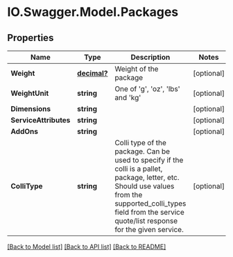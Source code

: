 # IO.Swagger.Model.Packages
## Properties

Name | Type | Description | Notes
------------ | ------------- | ------------- | -------------
**Weight** | [**decimal?**](BigDecimal.md) | Weight of the package | [optional] 
**WeightUnit** | **string** | One of &#x27;g&#x27;, &#x27;oz&#x27;, &#x27;lbs&#x27; and &#x27;kg&#x27;  | [optional] 
**Dimensions** | **string** |  | [optional] 
**ServiceAttributes** | **string** |  | [optional] 
**AddOns** | **string** |  | [optional] 
**ColliType** | **string** | Colli type of the package. Can be used to specify if the colli is a pallet, package, letter, etc. Should use values from the supported_colli_types field from the service quote/list response for the given service. | [optional] 

[[Back to Model list]](../README.md#documentation-for-models) [[Back to API list]](../README.md#documentation-for-api-endpoints) [[Back to README]](../README.md)

